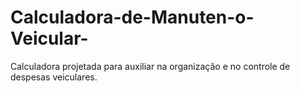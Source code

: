 # Calculadora-de-Manuten-o-Veicular-
Calculadora projetada para auxiliar na organização e no controle de despesas veiculares.
